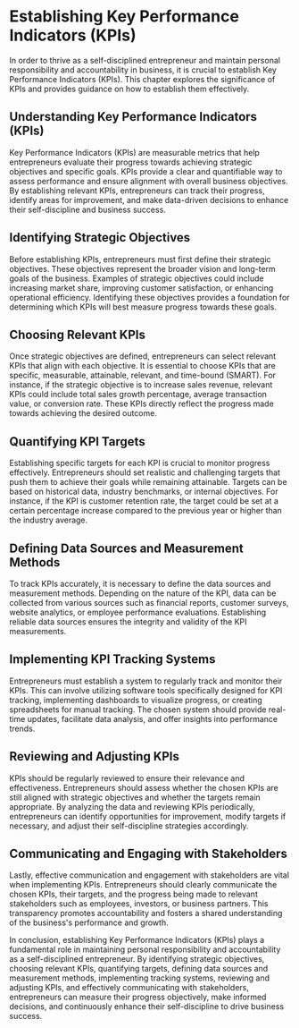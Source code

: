 Establishing Key Performance Indicators (KPIs)
==========================================================

In order to thrive as a self-disciplined entrepreneur and maintain personal responsibility and accountability in business, it is crucial to establish Key Performance Indicators (KPIs). This chapter explores the significance of KPIs and provides guidance on how to establish them effectively.

**Understanding Key Performance Indicators (KPIs)**
---------------------------------------------------

Key Performance Indicators (KPIs) are measurable metrics that help entrepreneurs evaluate their progress towards achieving strategic objectives and specific goals. KPIs provide a clear and quantifiable way to assess performance and ensure alignment with overall business objectives. By establishing relevant KPIs, entrepreneurs can track their progress, identify areas for improvement, and make data-driven decisions to enhance their self-discipline and business success.

**Identifying Strategic Objectives**
------------------------------------

Before establishing KPIs, entrepreneurs must first define their strategic objectives. These objectives represent the broader vision and long-term goals of the business. Examples of strategic objectives could include increasing market share, improving customer satisfaction, or enhancing operational efficiency. Identifying these objectives provides a foundation for determining which KPIs will best measure progress towards these goals.

**Choosing Relevant KPIs**
--------------------------

Once strategic objectives are defined, entrepreneurs can select relevant KPIs that align with each objective. It is essential to choose KPIs that are specific, measurable, attainable, relevant, and time-bound (SMART). For instance, if the strategic objective is to increase sales revenue, relevant KPIs could include total sales growth percentage, average transaction value, or conversion rate. These KPIs directly reflect the progress made towards achieving the desired outcome.

**Quantifying KPI Targets**
---------------------------

Establishing specific targets for each KPI is crucial to monitor progress effectively. Entrepreneurs should set realistic and challenging targets that push them to achieve their goals while remaining attainable. Targets can be based on historical data, industry benchmarks, or internal objectives. For instance, if the KPI is customer retention rate, the target could be set at a certain percentage increase compared to the previous year or higher than the industry average.

**Defining Data Sources and Measurement Methods**
-------------------------------------------------

To track KPIs accurately, it is necessary to define the data sources and measurement methods. Depending on the nature of the KPI, data can be collected from various sources such as financial reports, customer surveys, website analytics, or employee performance evaluations. Establishing reliable data sources ensures the integrity and validity of the KPI measurements.

**Implementing KPI Tracking Systems**
-------------------------------------

Entrepreneurs must establish a system to regularly track and monitor their KPIs. This can involve utilizing software tools specifically designed for KPI tracking, implementing dashboards to visualize progress, or creating spreadsheets for manual tracking. The chosen system should provide real-time updates, facilitate data analysis, and offer insights into performance trends.

**Reviewing and Adjusting KPIs**
--------------------------------

KPIs should be regularly reviewed to ensure their relevance and effectiveness. Entrepreneurs should assess whether the chosen KPIs are still aligned with strategic objectives and whether the targets remain appropriate. By analyzing the data and reviewing KPIs periodically, entrepreneurs can identify opportunities for improvement, modify targets if necessary, and adjust their self-discipline strategies accordingly.

**Communicating and Engaging with Stakeholders**
------------------------------------------------

Lastly, effective communication and engagement with stakeholders are vital when implementing KPIs. Entrepreneurs should clearly communicate the chosen KPIs, their targets, and the progress being made to relevant stakeholders such as employees, investors, or business partners. This transparency promotes accountability and fosters a shared understanding of the business's performance and growth.

In conclusion, establishing Key Performance Indicators (KPIs) plays a fundamental role in maintaining personal responsibility and accountability as a self-disciplined entrepreneur. By identifying strategic objectives, choosing relevant KPIs, quantifying targets, defining data sources and measurement methods, implementing tracking systems, reviewing and adjusting KPIs, and effectively communicating with stakeholders, entrepreneurs can measure their progress objectively, make informed decisions, and continuously enhance their self-discipline to drive business success.

